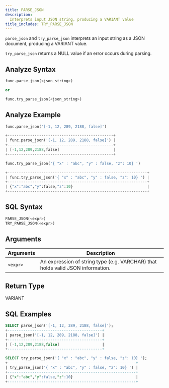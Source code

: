 ```yaml
---
title: PARSE_JSON
description:
  Interprets input JSON string, producing a VARIANT value
title_includes: TRY_PARSE_JSON
---
```


`parse_json` and `try_parse_json` interprets an input string as a JSON document, producing a VARIANT value.

`try_parse_json` returns a NULL value if an error occurs during parsing.

## Analyze Syntax

```python
func.parse_json(<json_string>)

or

func.try_parse_json(<json_string>)
```

## Analyze Example

```python
func.parse_json('[-1, 12, 289, 2188, false]')

+-----------------------------------------------+
| func.parse_json('[-1, 12, 289, 2188, false]') |
+-----------------------------------------------+
| [-1,12,289,2188,false]                        |
+-----------------------------------------------+

func.try_parse_json('{ "x" : "abc", "y" : false, "z": 10} ')

+--------------------------------------------------------------+
| func.try_parse_json('{ "x" : "abc", "y" : false, "z": 10} ') |
+--------------------------------------------------------------+
| {"x":"abc","y":false,"z":10}                                 |
+--------------------------------------------------------------+
```

## SQL Syntax

```sql
PARSE_JSON(<expr>)
TRY_PARSE_JSON(<expr>)
```

## Arguments

| Arguments | Description                                                                    |
|-----------|--------------------------------------------------------------------------------|
| `<expr>`  | An expression of string type (e.g. VARCHAR) that holds valid JSON information. |

## Return Type

VARIANT

## SQL Examples

```sql
SELECT parse_json('[-1, 12, 289, 2188, false]');
+------------------------------------------+
| parse_json('[-1, 12, 289, 2188, false]') |
+------------------------------------------+
| [-1,12,289,2188,false]                   |
+------------------------------------------+

SELECT try_parse_json('{ "x" : "abc", "y" : false, "z": 10} ');
+---------------------------------------------------------+
| try_parse_json('{ "x" : "abc", "y" : false, "z": 10} ') |
+---------------------------------------------------------+
| {"x":"abc","y":false,"z":10}                            |
+---------------------------------------------------------+
```
